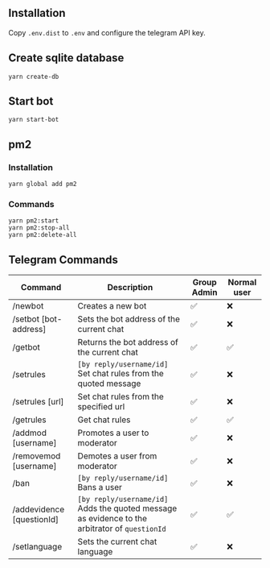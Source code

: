 ## Installation

Copy `.env.dist` to `.env` and configure the telegram API key.

## Create sqlite database

`yarn create-db`

## Start bot

`yarn start-bot`

## pm2

### Installation

`yarn global add pm2`

### Commands

```
yarn pm2:start
yarn pm2:stop-all
yarn pm2:delete-all
```


## Telegram Commands

Command | Description | Group Admin | Normal user
--- | --- | --- | ---
/newbot | Creates a new bot | ✅ | ❌
/setbot [bot-address]| Sets the bot address of the current chat | ✅ | ❌
/getbot | Returns the bot address of the current chat | ✅ | ✅
/setrules | `[by reply/username/id]`  Set chat rules from the quoted message | ✅ | ❌
/setrules [url] | Set chat rules from the specified url | ✅ | ❌
/getrules | Get chat rules | ✅ | ✅
/addmod [username] | Promotes a user to moderator | ✅ | ❌
/removemod [username] | Demotes a user from moderator | ✅ | ❌
/ban | `[by reply/username/id]`  Bans a user | ✅ | ❌
/addevidence [questionId] | `[by reply/username/id]` Adds the quoted message as evidence to the arbitrator of `questionId` | ✅ | ✅
/setlanguage | Sets the current chat language | ✅ | ❌

